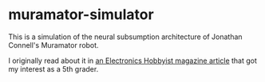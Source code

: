 muramator-simulator
===================

This is a simulation of the neural subsumption architecture of Jonathan Connell's Muramator robot.

I originally read about it in [an Electronics Hobbyist magazine article][1] that got my interest as a 5th grader.

[1]: http://www.americanradiohistory.com/Archive-Hobbyist-Specials/Electronics-Hobbyist-1992.pdf
